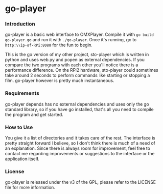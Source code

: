 # go-player

<h3>Introduction</h3>
<p>go-player is a basic web interface to OMXPlayer. Compile it with <code>go build go-player.go</code> and run it with <code>./go-player</code>. Once it's running, go to <code>http:\\ip-of-RPi:8080</code> for the fun to begin.</p>

<p>This is the go version of my other project, sto-player which is written in python and uses web.py and popen as external dependencies. If you compare the two programs with each other you'll notice there is a performance difference. On the RPi2 hardware, sto-player could sometimes take around 2 seconds to perform commands like starting or stopping a film. go-player however is pretty much instantaneous.</p>

<h3>Requirements</h3>
go-player depends has no external dependencies and uses only the go standard library, so if you have go installed, that's all you need to compile the program and get started.
<h3>How to Use</h3>
 You give it a list of directories and it takes care of the rest. The interface is pretty straight forward I believe, so I don't think there is much of a need of an explanation. Since there is always room for improvement, feel free to contact me regarding improvements or suggestions to the interface or the application itself.
<h3>License</h3>
go-player is released under the v3 of the GPL, please refer to the LICENSE file for more information.